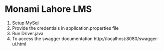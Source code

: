 # Monami Lahore LMS

1) Setup MySql
2) Provide the credentials in application.properties file
3) Run Driver.java
4) To access the swagger documentation http://localhost:8080/swagger-ui.html